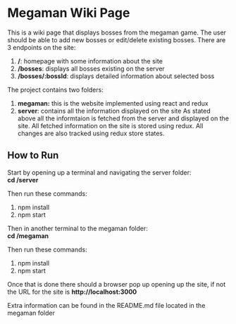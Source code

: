 # Megaman Wiki Page
This is a wiki page that displays bosses from the megaman game. The user should be able to add new bosses or edit/delete existing bosses. There are 3 endpoints on the site:
1. **/**: homepage with some information about the site
2. **/bosses**: displays all bosses existing on the server
3. **/bosses/:bossId**: displays detailed information about selected boss

The project contains two folders:
1. **megaman:** this is the website implemented using react and redux
2. **server**: contains all the information displayed on the site
As stated above all the informtaion is fetched from the server and displayed on the site. All fetched information on the site is stored using redux. All changes are also tracked using redux store states.

## How to Run
Start by opening up a terminal and navigating the server folder: <br>
**cd /server**

Then run these commands:
1. npm install 
2. npm start

Then in another terminal to the megaman folder: <br>
**cd /megaman**

Then run these commands:
1. npm install
2. npm start


Once that is done there should a browser pop up opening up the site,
if not the URL for the site is **http://localhost:3000**

Extra information can be found in the README.md file located in the megaman folder
